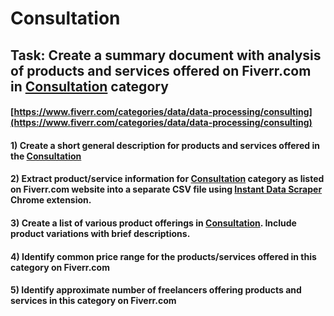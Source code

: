 # Consultation
## Task: Create a summary document with analysis of products and services offered on Fiverr.com in [Consultation](https://www.fiverr.com/categories/data/data-processing/consulting) category
#### [https://www.fiverr.com/categories/data/data-processing/consulting](https://www.fiverr.com/categories/data/data-processing/consulting)
#### 1) Create a short general description for products and services offered in the [Consultation](https://www.fiverr.com/categories/data/data-processing/consulting)
#### 2) Extract product/service information for [Consultation](https://www.fiverr.com/categories/data/data-processing/consulting) category as listed on Fiverr.com website into a separate CSV file using [Instant Data Scraper](https://chrome.google.com/webstore/detail/instant-data-scraper/ofaokhiedipichpaobibbnahnkdoiiah) Chrome extension.
#### 3) Create a list of various product offerings in [Consultation](https://www.fiverr.com/categories/data/data-processing/consulting). Include product variations with brief descriptions.
#### 4) Identify common price range for the products/services offered in this category on Fiverr.com
#### 5) Identify approximate number of freelancers offering products and services in this category on Fiverr.com

